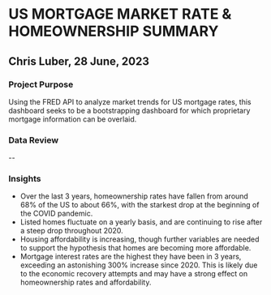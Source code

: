 # US MORTGAGE MARKET RATE & HOMEOWNERSHIP SUMMARY
## Chris Luber, 28 June, 2023
### Project Purpose
Using the FRED API to analyze market trends for US mortgage rates, this dashboard seeks to be a bootstrapping dashboard for which proprietary mortgage information can be overlaid.

### Data Review
--

### Insights

* Over the last 3 years, homeownership rates have fallen from around 68% of the US to about 66%, with the starkest drop at the beginning of the COVID pandemic.
* Listed homes fluctuate on a yearly basis, and are continuing to rise after a steep drop throughout 2020.
* Housing affordability is increasing, though further variables are needed to support the hypothesis that homes are becoming more affordable.
* Mortgage interest rates are the highest they have been in 3 years, exceeding an astonishing 300% increase since 2020. This is likely due to the economic recovery attempts and may have a strong effect on homeownership rates and affordability.

